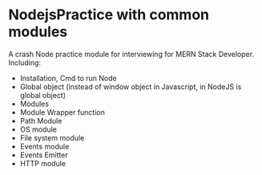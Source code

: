 # NodejsPractice with common modules
A crash Node practice module for interviewing for MERN Stack Developer.
Including:
+ Installation, Cmd to run Node
+ Global object (instead of window object in Javascript, in NodeJS is global object)
+ Modules
+ Module Wrapper function
+ Path Module
+ OS module
+ File system module
+ Events module
+ Events Emitter
+ HTTP module

